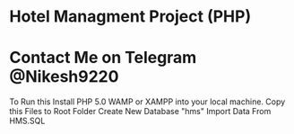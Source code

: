 Hotel Managment Project (PHP)
=================================
Contact Me on Telegram @Nikesh9220
==================================

To Run this Install PHP 5.0
WAMP or XAMPP into your local machine.
Copy this Files to Root Folder
Create New Database "hms"
Import Data From HMS.SQL
